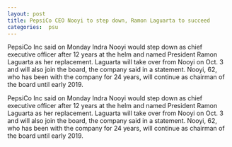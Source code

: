 ```yaml
---
layout: post
title: PepsiCo CEO Nooyi to step down, Ramon Laguarta to succeed 
categories:  psu 
---
```


PepsiCo Inc said on Monday Indra Nooyi would step down as chief executive officer after 12 years at the helm and named President Ramon Laguarta as her replacement. Laguarta will take over from Nooyi on Oct. 3 and will also join the board, the company said in a statement. Nooyi, 62, who has been with the company for 24 years, will continue as chairman of the board until early 2019.

 PepsiCo Inc said on Monday Indra Nooyi would step down as chief executive officer after 12 years at the helm and named President Ramon Laguarta as her replacement. Laguarta will take over from Nooyi on Oct. 3 and will also join the board, the company said in a statement. Nooyi, 62, who has been with the company for 24 years, will continue as chairman of the board until early 2019.